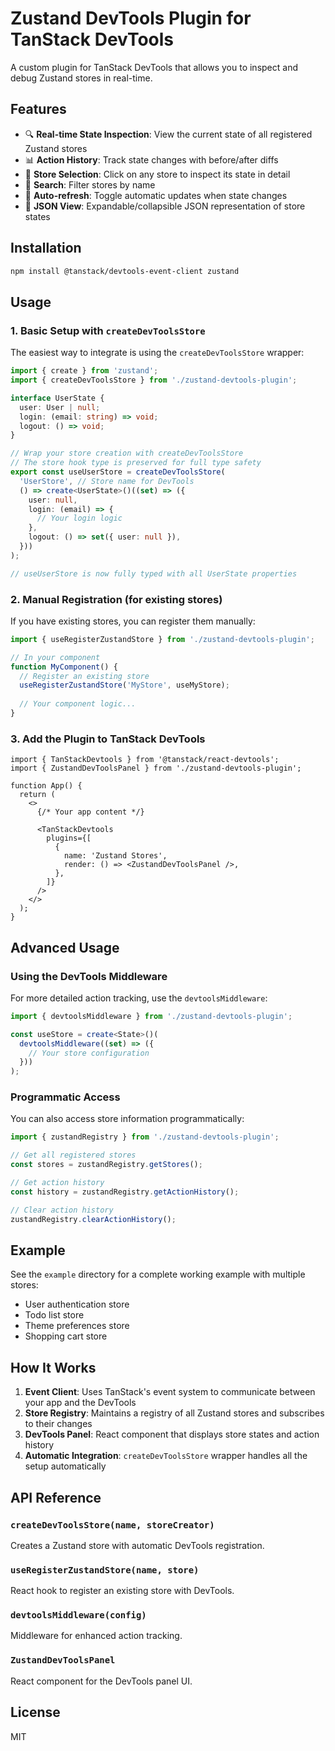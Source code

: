 # Zustand DevTools Plugin for TanStack DevTools

A custom plugin for TanStack DevTools that allows you to inspect and debug Zustand stores in real-time.

## Features

- 🔍 **Real-time State Inspection**: View the current state of all registered Zustand stores
- 📊 **Action History**: Track state changes with before/after diffs
- 🎯 **Store Selection**: Click on any store to inspect its state in detail
- 🔎 **Search**: Filter stores by name
- 🔄 **Auto-refresh**: Toggle automatic updates when state changes
- 📝 **JSON View**: Expandable/collapsible JSON representation of store states

## Installation

```bash
npm install @tanstack/devtools-event-client zustand
```

## Usage

### 1. Basic Setup with `createDevToolsStore`

The easiest way to integrate is using the `createDevToolsStore` wrapper:

```typescript
import { create } from 'zustand';
import { createDevToolsStore } from './zustand-devtools-plugin';

interface UserState {
  user: User | null;
  login: (email: string) => void;
  logout: () => void;
}

// Wrap your store creation with createDevToolsStore
// The store hook type is preserved for full type safety
export const useUserStore = createDevToolsStore(
  'UserStore', // Store name for DevTools
  () => create<UserState>()((set) => ({
    user: null,
    login: (email) => {
      // Your login logic
    },
    logout: () => set({ user: null }),
  }))
);

// useUserStore is now fully typed with all UserState properties
```

### 2. Manual Registration (for existing stores)

If you have existing stores, you can register them manually:

```typescript
import { useRegisterZustandStore } from './zustand-devtools-plugin';

// In your component
function MyComponent() {
  // Register an existing store
  useRegisterZustandStore('MyStore', useMyStore);
  
  // Your component logic...
}
```

### 3. Add the Plugin to TanStack DevTools

```tsx
import { TanStackDevtools } from '@tanstack/react-devtools';
import { ZustandDevToolsPanel } from './zustand-devtools-plugin';

function App() {
  return (
    <>
      {/* Your app content */}
      
      <TanStackDevtools
        plugins={[
          {
            name: 'Zustand Stores',
            render: () => <ZustandDevToolsPanel />,
          },
        ]}
      />
    </>
  );
}
```

## Advanced Usage

### Using the DevTools Middleware

For more detailed action tracking, use the `devtoolsMiddleware`:

```typescript
import { devtoolsMiddleware } from './zustand-devtools-plugin';

const useStore = create<State>()(
  devtoolsMiddleware((set) => ({
    // Your store configuration
  }))
);
```

### Programmatic Access

You can also access store information programmatically:

```typescript
import { zustandRegistry } from './zustand-devtools-plugin';

// Get all registered stores
const stores = zustandRegistry.getStores();

// Get action history
const history = zustandRegistry.getActionHistory();

// Clear action history
zustandRegistry.clearActionHistory();
```

## Example

See the `example` directory for a complete working example with multiple stores:
- User authentication store
- Todo list store
- Theme preferences store
- Shopping cart store

## How It Works

1. **Event Client**: Uses TanStack's event system to communicate between your app and the DevTools
2. **Store Registry**: Maintains a registry of all Zustand stores and subscribes to their changes
3. **DevTools Panel**: React component that displays store states and action history
4. **Automatic Integration**: `createDevToolsStore` wrapper handles all the setup automatically

## API Reference

### `createDevToolsStore(name, storeCreator)`
Creates a Zustand store with automatic DevTools registration.

### `useRegisterZustandStore(name, store)`
React hook to register an existing store with DevTools.

### `devtoolsMiddleware(config)`
Middleware for enhanced action tracking.

### `ZustandDevToolsPanel`
React component for the DevTools panel UI.

## License

MIT